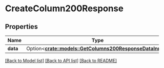 # CreateColumn200Response

## Properties

Name | Type | Description | Notes
------------ | ------------- | ------------- | -------------
**data** | Option<[**crate::models::GetColumns200ResponseDataInner**](getColumns_200_response_data_inner.md)> |  | [optional]

[[Back to Model list]](../README.md#documentation-for-models) [[Back to API list]](../README.md#documentation-for-api-endpoints) [[Back to README]](../README.md)



